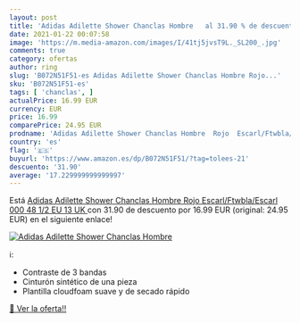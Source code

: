 ```yaml
---
layout: post
title: 'Adidas Adilette Shower Chanclas Hombre   al 31.90 % de descuento'
date: 2021-01-22 00:07:58
image: 'https://m.media-amazon.com/images/I/41tj5jvsT9L._SL200_.jpg'
comments: true
category: ofertas
author: ring
slug: 'B072N51F51-es Adidas Adilette Shower Chanclas Hombre Rojo...'
sku: 'B072N51F51-es'
tags: [ 'chanclas', ]
actualPrice: 16.99 EUR
currency: EUR
price: 16.99
comparePrice: 24.95 EUR
prodname: 'Adidas Adilette Shower Chanclas Hombre  Rojo  Escarl/Ftwbla/Escarl 000   48 1/2 EU  13 UK '
country: 'es'
flag: '🇪🇸'
buyurl: 'https://www.amazon.es/dp/B072N51F51/?tag=tolees-21'
descuento: '31.90'
average: '17.229999999999997'
---
```


Está [Adidas Adilette Shower Chanclas Hombre  Rojo  Escarl/Ftwbla/Escarl 000   48 1/2 EU  13 UK ](https://www.amazon.es/dp/B072N51F51/?tag=tolees-21) con 31.90 de descuento por 16.99 EUR (original: 24.95 EUR) en el siguiente enlace!

[![Adidas Adilette Shower Chanclas Hombre  ](https://m.media-amazon.com/images/I/41tj5jvsT9L._SL200_.jpg)](https://www.amazon.es/dp/B072N51F51/?tag=tolees-21)

ℹ️:

- Contraste de 3 bandas
- Cinturón sintético de una pieza
- Plantilla cloudfoam suave y de secado rápido

[🛒 Ver la oferta!!](https://www.amazon.es/dp/B072N51F51/?tag=tolees-21)
